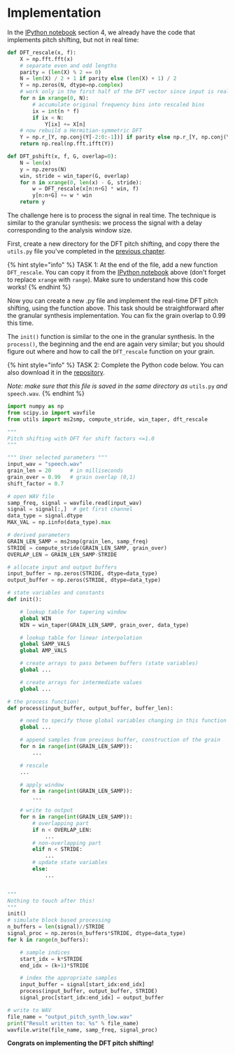 # Implementation

In the [IPython notebook](http://nbviewer.jupyter.org/github/prandoni/COM303/blob/master/voice_transformer/voicetrans.ipynb) section 4, we already have the code that implements pitch shifting, but not in real time:

```python
def DFT_rescale(x, f):
    X = np.fft.fft(x)
    # separate even and odd lengths
    parity = (len(X) % 2 == 0)
    N = len(X) / 2 + 1 if parity else (len(X) + 1) / 2
    Y = np.zeros(N, dtype=np.complex)
    # work only in the first half of the DFT vector since input is real
    for n in xrange(0, N):
        # accumulate original frequency bins into rescaled bins
        ix = int(n * f)
        if ix < N:
            Y[ix] += X[n]
    # now rebuild a Hermitian-symmetric DFT
    Y = np.r_[Y, np.conj(Y[-2:0:-1])] if parity else np.r_[Y, np.conj(Y[-1:0:-1])]
    return np.real(np.fft.ifft(Y))
```

```python
def DFT_pshift(x, f, G, overlap=0):
    N = len(x)
    y = np.zeros(N)
    win, stride = win_taper(G, overlap)
    for n in xrange(0, len(x) - G, stride):
        w = DFT_rescale(x[n:n+G] * win, f)
        y[n:n+G] += w * win
    return y
```

The challenge here is to process the signal in real time. The technique is similar to the granular synthesis: we process the signal with a delay corresponding to the analysis window size. 

First, create a new directory for the DFT pitch shifting, and copy there the `utils.py` file you've completed in the [previous chapter](https://lcav.gitbook.io/dsp-labs/granular-synthesis/). 

{% hint style="info" %}
TASK 1: At the end of the file, add a new function `DFT_rescale`. You can copy it from the [IPython notebook](http://nbviewer.jupyter.org/github/prandoni/COM303/blob/master/voice_transformer/voicetrans.ipynb) above (don't forget to replace `xrange` with `range`). Make sure to understand how this code works!
{% endhint %}

Now you can create a new .py file and implement the real-time DFT pitch shifting, using the function above. This task should be straightforward after the granular synthesis implementation. You can fix the grain overlap to 0.99 this time.

The `init()` function is similar to the one in the granular synthesis. In the `process()`, the beginning and the end are again very similar; but you should figure out where and how to call the `DFT_rescale` function on your grain. 

{% hint style="info" %}
TASK 2: Complete the Python code below. You can also download it in the [repository](https://github.com/LCAV/dsp-labs/tree/master/scripts/dft).

_Note: make sure that this file is saved in the same directory as_ `utils.py` _and_ `speech.wav`_._
{% endhint %}

```python
import numpy as np
from scipy.io import wavfile
from utils import ms2smp, compute_stride, win_taper, dft_rescale

"""
Pitch shifting with DFT for shift factors <=1.0
"""

""" User selected parameters """
input_wav = "speech.wav"
grain_len = 20      # in milliseconds
grain_over = 0.99   # grain overlap (0,1)
shift_factor = 0.7

# open WAV file
samp_freq, signal = wavfile.read(input_wav)
signal = signal[:,]  # get first channel
data_type = signal.dtype
MAX_VAL = np.iinfo(data_type).max

# derived parameters
GRAIN_LEN_SAMP = ms2smp(grain_len, samp_freq)
STRIDE = compute_stride(GRAIN_LEN_SAMP, grain_over)
OVERLAP_LEN = GRAIN_LEN_SAMP-STRIDE

# allocate input and output buffers
input_buffer = np.zeros(STRIDE, dtype=data_type)
output_buffer = np.zeros(STRIDE, dtype=data_type)

# state variables and constants
def init():

    # lookup table for tapering window
    global WIN
    WIN = win_taper(GRAIN_LEN_SAMP, grain_over, data_type)

    # lookup table for linear interpolation
    global SAMP_VALS
    global AMP_VALS

    # create arrays to pass between buffers (state variables)
    global ...

    # create arrays for intermediate values
    global ...

# the process function!
def process(input_buffer, output_buffer, buffer_len):

    # need to specify those global variables changing in this function (state variables and intermediate values)
    global ...

    # append samples from previous buffer, construction of the grain
    for n in range(int(GRAIN_LEN_SAMP)):
        ...

    # rescale
    ...

    # apply window
    for n in range(int(GRAIN_LEN_SAMP)):
        ...

    # write to output
    for n in range(int(GRAIN_LEN_SAMP)):
        # overlapping part
        if n < OVERLAP_LEN:
            ...
        # non-overlapping part
        elif n < STRIDE:
            ...
        # update state variables
        else:
            ...


"""
Nothing to touch after this!
"""
init()
# simulate block based processing
n_buffers = len(signal)//STRIDE
signal_proc = np.zeros(n_buffers*STRIDE, dtype=data_type)
for k in range(n_buffers):

    # sample indices
    start_idx = k*STRIDE
    end_idx = (k+1)*STRIDE

    # index the appropriate samples
    input_buffer = signal[start_idx:end_idx]
    process(input_buffer, output_buffer, STRIDE)
    signal_proc[start_idx:end_idx] = output_buffer

# write to WAV
file_name = "output_pitch_synth_low.wav"
print("Result written to: %s" % file_name)
wavfile.write(file_name, samp_freq, signal_proc)
```

**Congrats on implementing the DFT pitch shifting!**
